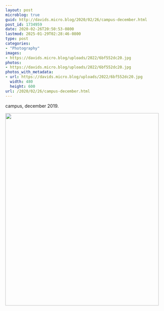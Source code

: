 ```yaml
---
layout: post
microblog: true
guid: http://davids.micro.blog/2020/02/26/campus-december.html
post_id: 1734959
date: 2020-02-26T20:50:53-0800
lastmod: 2025-01-29T02:28:46-0800
type: post
categories:
- "Photography"
images:
- https://davids.micro.blog/uploads/2022/6bf552dc20.jpg
photos:
- https://davids.micro.blog/uploads/2022/6bf552dc20.jpg
photos_with_metadata:
- url: https://davids.micro.blog/uploads/2022/6bf552dc20.jpg
  width: 480
  height: 600
url: /2020/02/26/campus-december.html
---
```

campus, december 2019.

<img src="/uploads/2022/6bf552dc20.jpg" width="480" height="600" alt="">
